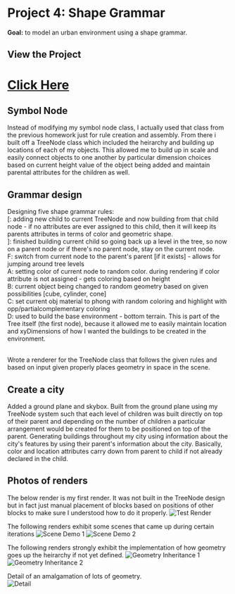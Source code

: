 
# Project 4: Shape Grammar

**Goal:** to model an urban environment using a shape grammar. 

## View the Project

# [Click Here](https://hanbollar.github.io/Project4-Shape-Grammar/)

## Symbol Node
Instead of modifying my symbol node class, I actually used that class from the previous homework just for rule creation and assembly. From there i built off a TreeNode class which included the heirarchy and building up locations of each of my objects. This allowed me to build up in scale and easily connect objects to one another by particular dimension choices based on current height value of the object being added and maintain parental attributes for the children as well.

## Grammar design
Designing five shape grammar rules: 
<br />[: adding new child to current TreeNode and now building from that child node - if no attributes are ever assigned to this child, then it will keep its parents attributes in terms of color and geometric shape.
<br />]: finished building current child so going back up a level in the tree, so now on a parent node or if there's no parent node, stay on the current node.
<br />F: switch from current node to the parent's parent [if it exists] - allows for jumping around tree levels
<br />A: setting color of current node to random color. during rendering if color attribute is not assigned - gets coloring based on height
<br />B: current object being changed to random geometry based on given possibilities [cube, cylinder, cone]
<br />C: set current obj material to phong with random coloring and highlight with opp/partialcomplementary coloring
<br />D: used to build the base environment - bottom terrain. This is part of the Tree itself (the first node), because it allowed me to easily maintain location and xyDimensions of how I wanted the buildings to be created in the environment.

<br />Wrote a renderer for the TreeNode class that follows the given rules and based on input given properly places geometry in space in the scene.

## Create a city
Added a ground plane and skybox. Built from the ground plane using my TreeNode system such that each level of children was built directly on top of their parent and depending on the number of children a particular arrangement would be created for them to be positioned on top of the parent. Generating buildings throughout my city using information about the city's features by using their parent's information about the city. Basically, color and location attributes carry down from parent to child if not already declared in the child. 


## Photos of renders

The below render is my first render. It was not built in the TreeNode design but in fact just manual placement of blocks based on positions of other blocks to make sure I understood how to do it properly.
![Test Render](https://github.com/hanbollar/Project4-Shape-Grammar/blob/697f06241b50ccf78fdb424311ab38b4e97ac70e/shotsForVisual/1.png "Test Render")

The following renders exhibit some scenes that came up during certain iterations
![Scene Demo 1](https://github.com/hanbollar/Project4-Shape-Grammar/blob/697f06241b50ccf78fdb424311ab38b4e97ac70e/shotsForVisual/2.png "Scene Demo 1")
![Scene Demo 2](https://github.com/hanbollar/Project4-Shape-Grammar/blob/697f06241b50ccf78fdb424311ab38b4e97ac70e/shotsForVisual/3.png "Scene Demo 2")

The following renders strongly exhibit the implementation of how geometry goes up the heirarchy if not yet defined.
![Geometry Inheritance 1](https://github.com/hanbollar/Project4-Shape-Grammar/blob/697f06241b50ccf78fdb424311ab38b4e97ac70e/shotsForVisual/7.png "Geometry Inheritance 1")
![Geometry Inheritance 2](https://github.com/hanbollar/Project4-Shape-Grammar/blob/697f06241b50ccf78fdb424311ab38b4e97ac70e/shotsForVisual/5.png "Geometry Inheritance 2")

Detail of an amalgamation of lots of geometry.<br />
![Detail](https://github.com/hanbollar/Project4-Shape-Grammar/blob/697f06241b50ccf78fdb424311ab38b4e97ac70e/shotsForVisual/4.png "Detail")


